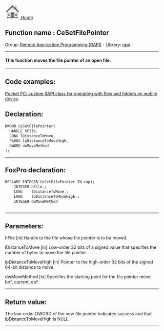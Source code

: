 [<img src="../../images/home.png"> Home ](https://github.com/VFPX/Win32API)  

## Function name : CeSetFilePointer
Group: [Remote Application Programming (RAPI)](../../functions_group.md#Remote_Application_Programming_(RAPI))  -  Library: [rapi](../../Libraries.md#rapi)  
***  


#### This function moves the file pointer of an open file.
***  


## Code examples:
[Pocket PC: custom RAPI class for operating with files and folders on mobile device](../../samples/sample_448.md)  

## Declaration:
```foxpro  
DWORD CeSetFilePointer(
  HANDLE hFile,
  LONG lDistanceToMove,
  PLONG lpDistanceToMoveHigh,
  DWORD dwMoveMethod
);  
```  
***  


## FoxPro declaration:
```foxpro  
DECLARE INTEGER CeSetFilePointer IN rapi;
	INTEGER hFile,;
	LONG    lDistanceToMove,;
	LONG    lpDistanceToMoveHigh,;
	INTEGER dwMoveMethod
  
```  
***  


## Parameters:
hFile 
[in] Handle to the file whose file pointer is to be moved.

lDistanceToMove 
[in] Low-order 32 bits of a signed value that specifies the number of bytes to move the file pointer.

lpDistanceToMoveHigh 
[in] Pointer to the high-order 32 bits of the signed 64-bit distance to move.

dwMoveMethod 
[in] Specifies the starting point for the file pointer move: bof, current, eof.  
***  


## Return value:
The low-order DWORD of the new file pointer indicates success and that lpDistanceToMoveHigh is NULL.  
***  

